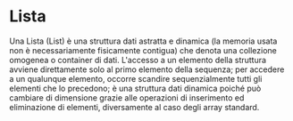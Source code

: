 # Lista #

Una Lista (List) è una struttura dati astratta e dinamica (la memoria usata non è necessariamente fisicamente contigua) che denota una collezione omogenea o container di dati. L'accesso a un elemento della struttura avviene direttamente solo al primo elemento della sequenza; per accedere a un qualunque elemento, occorre scandire sequenzialmente tutti gli elementi che lo precedono; è una struttura dati dinamica poiché può cambiare di dimensione grazie alle operazioni di inserimento ed eliminazione di elementi, diversamente al caso degli array standard.